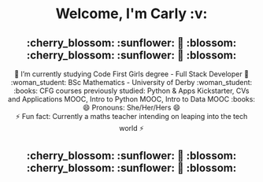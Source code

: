 <h1 align="center">Welcome, I'm Carly :v: </h1> 
<h2 align="center">:cherry_blossom: :sunflower: 💮 :blossom: :cherry_blossom: :sunflower: 💮 :blossom: </h2>


<p align="center">
🌱 I’m currently studying Code First Girls degree - Full Stack Developer 🌱 <br />
:woman_student: BSc Mathematics - University of Derby :woman_student:<br/>
:books: CFG courses previously studied: Python & Apps Kickstarter, CVs and Applications MOOC, Intro to Python MOOC, Intro to Data MOOC :books: <br /> 
😄 Pronouns: She/Her/Hers 😄<br />
⚡ Fun fact: Currently a maths teacher intending on leaping into the tech world ⚡ <br />
</p>



<h2 align="center">:cherry_blossom: :sunflower: 💮 :blossom: :cherry_blossom: :sunflower: 💮 :blossom: </h2>

